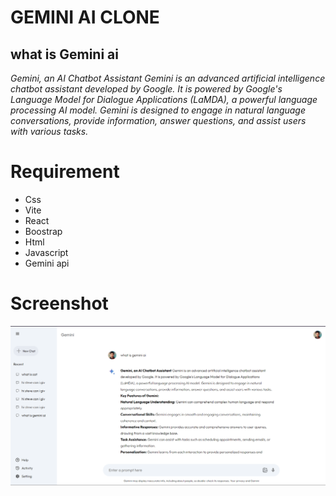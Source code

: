 # GEMINI AI CLONE
## what is Gemini ai
_Gemini, an AI Chatbot Assistant Gemini is an advanced artificial intelligence chatbot assistant developed by Google. It is powered by Google's Language Model for Dialogue Applications (LaMDA), a powerful language processing AI model. Gemini is designed to engage in natural language conversations, provide information, answer questions, and assist users with various tasks._

# Requirement
- Css
- Vite
- React
- Boostrap
- Html
- Javascript
- Gemini api

# Screenshot
![the gemini ai screenshot](https://github.com/adebare-adeyemo/GeminiAi-clone/blob/main/gemini-image.png)

